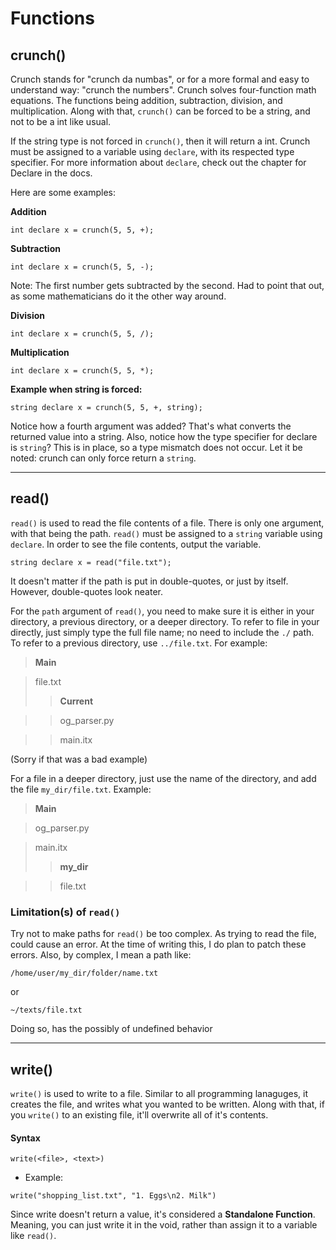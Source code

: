 # Functions

## crunch()
Crunch stands for "crunch da numbas", or for a more formal and easy to understand way: "crunch the numbers". Crunch solves four-function math equations. The functions being addition, subtraction, division, and multiplication. Along with that, ``crunch()`` can be forced to be a string, and not to be a int like usual.

If the string type is not forced in ``crunch()``, then it will return a int. Crunch must be assigned to a variable using ``declare``, with its respected type specifier. For more information about ``declare``, check out the chapter for Declare in the docs.

Here are some examples:

**Addition**
``` intext
int declare x = crunch(5, 5, +);
``` 

**Subtraction**
``` intext
int declare x = crunch(5, 5, -);
``` 

Note: The first number gets subtracted by the second. Had to point that out, as some mathematicians do it the other way around.

**Division**
``` intext
int declare x = crunch(5, 5, /);
``` 

**Multiplication**
``` intext
int declare x = crunch(5, 5, *);
``` 

**Example when string is forced:**

``` intext
string declare x = crunch(5, 5, +, string);
```
Notice how a fourth argument was added? That's what converts the returned value into a string. Also, notice how the type specifier for declare is ``string``? This is in place, so a type mismatch does not occur. Let it be noted: crunch can only force return a ``string``.

***

## read()

``read()`` is used to read the file contents of a file. There is only one argument, with that being the path. ``read()`` must be assigned to a ``string`` variable using ``declare``. In order to see the file contents, output the variable.

``` intext
string declare x = read("file.txt");
```

It doesn't matter if the path is put in double-quotes, or just by itself. However, double-quotes look neater. 

For the ``path`` argument of ``read()``, you need to make sure it is either in your directory, a previous directory, or a deeper directory. To refer to file in your directly, just simply type the full file name; no need to include the ``./`` path. To refer to a previous directory, use ``../file.txt``. For example:

> **Main**

> file.txt
>> **Current**

>> og_parser.py

>> main.itx

(Sorry if that was a bad example)

For a file in a deeper directory, just use the name of the directory, and add the file ``my_dir/file.txt``. Example:

> **Main**

> og_parser.py

> main.itx
>> **my_dir**

>> file.txt

### Limitation(s) of ``read()``
Try not to make paths for ``read()`` be too complex. As trying to read the file, could cause an error. At the time of writing this, I do plan to patch these errors. Also, by complex, I mean a path like:

``/home/user/my_dir/folder/name.txt``

or

``~/texts/file.txt`` 

Doing so, has the possibly of undefined behavior

***

## write()

``write()`` is used to write to a file. Similar to all programming lanaguges, it creates the file, and writes what you wanted to be written. Along with that, if you ``write()`` to an existing file, it'll overwrite all of it's contents.

#### Syntax 
```intext
write(<file>, <text>)
```

- Example:
```intext
write("shopping_list.txt", "1. Eggs\n2. Milk")
```

Since write doesn't return a value, it's considered a <b>Standalone Function</b>. Meaning, you can just write it in the void, rather than assign it to a variable like ``read()``. 